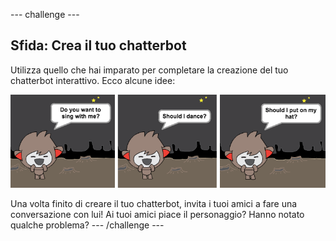 --- challenge ---
## Sfida: Crea il tuo chatterbot

Utilizza quello che hai imparato per completare la creazione del tuo chatterbot interattivo. Ecco alcune idee:

![screenshot](images/chatbot-ideas.png)

Una volta finito di creare il tuo chatterbot, invita i tuoi amici a fare una conversazione con lui! Ai tuoi amici piace il personaggio? Hanno notato qualche problema?
--- /challenge ---
